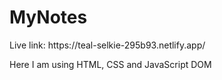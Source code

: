 # MyNotes

<p> Live link: https://teal-selkie-295b93.netlify.app/ </p>

<p> Here I am using HTML, CSS and JavaScript DOM
